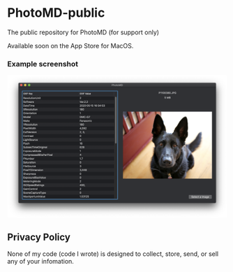 # PhotoMD-public

The public repository for PhotoMD (for support only)

Available soon on the App Store for MacOS.

### Example screenshot

![Alt text](/PhotoMD-ScreenShot.png?raw=true "ExifViewer Screenshot")

## Privacy Policy

None of my code (code I wrote) is designed to collect,
store, send, or sell any of your infomation.

